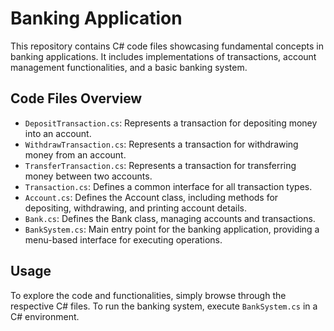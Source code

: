# Banking Application

This repository contains C# code files showcasing fundamental concepts in banking applications. It includes implementations of transactions, account management functionalities, and a basic banking system.

## Code Files Overview

- `DepositTransaction.cs`: Represents a transaction for depositing money into an account.
- `WithdrawTransaction.cs`: Represents a transaction for withdrawing money from an account.
- `TransferTransaction.cs`: Represents a transaction for transferring money between two accounts.
- `Transaction.cs`: Defines a common interface for all transaction types.
- `Account.cs`: Defines the Account class, including methods for depositing, withdrawing, and printing account details.
- `Bank.cs`: Defines the Bank class, managing accounts and transactions.
- `BankSystem.cs`: Main entry point for the banking application, providing a menu-based interface for executing operations.

## Usage

To explore the code and functionalities, simply browse through the respective C# files. To run the banking system, execute `BankSystem.cs` in a C# environment.


